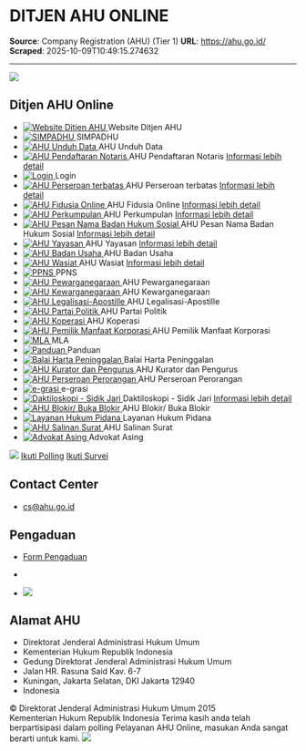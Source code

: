# DITJEN AHU ONLINE

**Source**: Company Registration (AHU) (Tier 1)
**URL**: https://ahu.go.id/
**Scraped**: 2025-10-09T10:49:15.274632

---

[![](https://ahu.go.id/themes/corporate/assets/img/theme/Logo_Kumham_AHU.png)](http://ahu.go.id/front)
## Ditjen AHU Online
  * [ ![Website Ditjen AHU](https://ahu.go.id/themes/corporate/assets/img/image/icon-app/ahu-icon-1.png) ](https://portal.ahu.go.id)
Website Ditjen AHU
  * [ ![SIMPADHU](https://ahu.go.id/themes/corporate/assets/img/image/icon-app/ahu-icon-simponi.png) ](https://ahu.go.id/billing/voucher/tambah)
SIMPADHU
  * [ ![AHU Unduh Data](https://ahu.go.id/themes/corporate/assets/img/image/icon-app/ahu-icon-datapencarian.png) ](https://ahu.go.id/pencarian/profil-pt)
AHU Unduh Data
  * [ ![AHU Pendaftaran Notaris](https://ahu.go.id/themes/corporate/assets/img/image/icon-app/ahu-icon-2.png) ](https://ahu.go.id/notariatv3/PendaftaranUser/formasiNotaris)
AHU Pendaftaran Notaris
[ Informasi lebih detail ](https://ahu.go.id/pendaftaran-notaris)
  * [ ![Login](https://ahu.go.id/themes/corporate/assets/img/image/icon-app/ahu-icon-3.png) ](https://ahu.go.id/backend/login)
Login
  * [ ![AHU Perseroan terbatas](https://ahu.go.id/themes/corporate/assets/img/image/icon-app/ahu-icon-4.png) ](https://ahu.go.id/sabh/perseroan)
AHU Perseroan terbatas
[ Informasi lebih detail ](https://ahu.go.id/perseroan-terbatas)
  * [ ![AHU Fidusia Online](https://ahu.go.id/themes/corporate/assets/img/image/icon-app/ahu-icon-7.png) ](https://fidusia.ahu.go.id/)
AHU Fidusia Online
[ Informasi lebih detail ](https://ahu.go.id/fidusia)
  * [ ![AHU Perkumpulan](https://ahu.go.id/themes/corporate/assets/img/image/icon-app/ahu-icon-6.png) ](https://ahu.go.id/sabh/perkumpulan)
AHU Perkumpulan
[ Informasi lebih detail ](https://ahu.go.id/perkumpulan)
  * [ ![AHU Pesan Nama Badan Hukum Sosial](https://ahu.go.id/themes/corporate/assets/img/image/icon-app/ahu-icon-5.png) ](https://ahu.go.id/sabh/yayasan/pesannama)
AHU Pesan Nama Badan Hukum Sosial
[ Informasi lebih detail ](https://ahu.go.id/pesan-nama)
  * [ ![AHU Yayasan](https://ahu.go.id/themes/corporate/assets/img/image/icon-app/ahu-icon-8.png) ](https://ahu.go.id/sabh/yayasan)
AHU Yayasan
[ Informasi lebih detail ](https://ahu.go.id/yayasan)
  * [ ![AHU Badan Usaha](https://ahu.go.id/themes/corporate/assets/img/image/icon-app/logo_sabu.png) ](https://sab.ahu.go.id/)
AHU Badan Usaha
  * [ ![AHU Wasiat](https://ahu.go.id/themes/corporate/assets/img/image/icon-app/ahu-icon-9.png) ](https://ahu.go.id/wasiatv2/transaksi/menu)
AHU Wasiat
[ Informasi lebih detail ](https://ahu.go.id/wasiat)
  * [ ![PPNS](https://ahu.go.id/images/ppns.png) ](https://ppns.ahu.go.id/)
PPNS
  * [ ![AHU Pewarganegaraan](https://ahu.go.id/themes/corporate/assets/img/image/icon-app/pewarganegaraan.png) ](https://pewarganegaraan.ahu.go.id)
AHU Pewarganegaraan
  * [ ![AHU Kewarganegaraan](https://ahu.go.id/themes/corporate/assets/img/image/icon-app/kewarganegaraan.png) ](https://kewarganegaraan.ahu.go.id)
AHU Kewarganegaraan
  * [ ![AHU Legalisasi-Apostille](https://ahu.go.id/themes/corporate/assets/img/image/icon-app/aple-new.png) ](https://apostille.ahu.go.id/)
AHU Legalisasi-Apostille
  * [ ![AHU Partai Politik](https://ahu.go.id/themes/corporate/assets/img/image/icon-app/parpol.png) ](https://parpol.ahu.go.id/)
AHU Partai Politik
  * [ ![AHU Koperasi](https://ahu.go.id/themes/corporate/assets/img/image/icon-app/ahu-koperasi.png) ](https://koperasi.ahu.go.id/)
AHU Koperasi
  * [ ![AHU Pemilik Manfaat Korporasi](https://ahu.go.id/themes/corporate/assets/img/image/icon-app/ahu-bo.png) ](https://bo.ahu.go.id/)
AHU Pemilik Manfaat Korporasi
  * [ ![MLA](https://ahu.go.id/themes/corporate/assets/img/image/icon-app/ahu-icon-12.png) ](https://ahu.go.id/mla)
MLA
  * [ ![Panduan](https://ahu.go.id/themes/corporate/assets/img/image/icon-app/ahu-icon-11.png) ](https://panduan.ahu.go.id/doku.php)
Panduan
  * [ ![Balai Harta Peninggalan](https://ahu.go.id/themes/corporate/assets/img/image/icon-app/ahu-icon-13.png) ](https://ahu.go.id/bhp)
Balai Harta Peninggalan
  * [ ![AHU Kurator dan Pengurus](https://ahu.go.id/themes/corporate/assets/img/image/icon-app/ahu-icon-kurator.png) ](https://kurator.ahu.go.id/)
AHU Kurator dan Pengurus
  * [ ![AHU Perseroan Perorangan](https://ahu.go.id/themes/corporate/assets/img/image/icon-app/ahu-icon-ptp-2021.png) ](https://ptp.ahu.go.id)
AHU Perseroan Perorangan
  * [ ![e-grasi](https://ahu.go.id/themes/corporate/assets/img/image/icon-app/e-grasi.png) ](https://e-grasi.ahu.go.id)
e-grasi
  * [ ![Daktiloskopi - Sidik Jari](https://ahu.go.id/themes/corporate/assets/img/image/icon-app/icon-daktiloskopi.png) ](https://ahu.go.id/comingsoon-dakti.html)
Daktiloskopi - Sidik Jari
[ Informasi lebih detail ](https://ahu.go.id/daktiloskopi)
  * [ ![AHU Blokir/ Buka Blokir](https://ahu.go.id/themes/corporate/assets/img/image/icon-app/ahu-icon-buka-blokir.png) ](https://layananblokir.ahu.go.id)
AHU Blokir/ Buka Blokir
  * [ ![Layanan Hukum Pidana](https://ahu.go.id/themes/corporate/assets/img/image/icon-app/ahu-icon-hukum-pidana.png) ](https://phpg.ahu.go.id)
Layanan Hukum Pidana
  * [ ![AHU Salinan Surat](https://ahu.go.id/themes/corporate/assets/img/image/icon-app/ahu-icon-salinan-surat.png) ](https://salinansk.ahu.go.id)
AHU Salinan Surat
  * [ ![Advokat Asing](https://ahu.go.id/themes/corporate/assets/img/image/icon-app/icon-advasing.png) ](https://advokat-asing.ahu.go.id)
Advokat Asing


![](https://ahu.go.id/themes/corporate/assets/img/image/polling_icon.png)
[Ikuti Polling](https://forms.gle/e8BkjoHPqv77txrd9) [Ikuti Survei](https://forms.gle/MijQ5doCfrs5RGDN9)
## Contact Center
  * cs@ahu.go.id

  

## Pengaduan
  * [Form Pengaduan](http://portal.ahu.go.id/kontak)
  * [](https://twitter.com/Ditjen_AHU)


  * [![](https://ahu.go.id/images/lapor.png)](https://www.lapor.go.id)


## Alamat AHU
  * Direktorat Jenderal Administrasi Hukum Umum
  * Kementerian Hukum Republik Indonesia
  * Gedung Direktorat Jenderal Administrasi Hukum Umum
  * Jalan HR. Rasuna Said Kav. 6-7
  * Kuningan, Jakarta Selatan, DKI Jakarta 12940
  * Indonesia


© Direktorat Jenderal Administrasi Hukum Umum 2015   
Kementerian Hukum Republik Indonesia
Terima kasih anda telah berpartisipasi dalam polling Pelayanan AHU Online, masukan Anda sangat berarti untuk kami. 
![](https://ahu.go.id/themes/corporate/assets/img/theme/BG.jpg)
